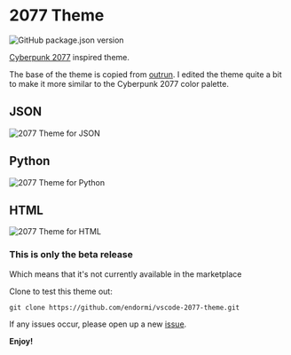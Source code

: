 # 2077 Theme

![GitHub package.json version](https://img.shields.io/github/package-json/v/endormi/vscode-2077-theme.svg)

[Cyberpunk 2077](https://www.cyberpunk.net/en/) inspired theme.

The base of the theme is copied from [outrun](https://github.com/samrap/outrun-theme-vscode).
I edited the theme quite a bit to make it more similar to the Cyberpunk 2077 color palette.

## JSON

<img src="https://raw.githubusercontent.com/endormi/vscode-2077-theme/master/image/json.png" alt="2077 Theme for JSON" />

## Python

<img src="https://raw.githubusercontent.com/endormi/vscode-2077-theme/master/image/py.png" alt="2077 Theme for Python" />

## HTML

<img src="https://raw.githubusercontent.com/endormi/vscode-2077-theme/master/image/html.png" alt="2077 Theme for HTML" />

### This is only the beta release

Which means that it's not currently available in the marketplace

Clone to test this theme out:

```
git clone https://github.com/endormi/vscode-2077-theme.git
```

If any issues occur, please open up a new [issue](https://github.com/endormi/vscode-2077-theme/issues).

**Enjoy!**
